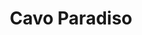 ---
title: Cavo Paradiso
categories:
- radio
- digital
- press
tags:
- venue
position: 2
image:
is-featured:
is-front:
website: http://cavoparadiso.gr
facebook: https://www.facebook.com/cavoparadiso
twitter: https://twitter.com/Cavo_Paradiso
instagram: http://instagram.com/cavoparadisoclub
spotify: https://play.spotify.com/user/cavoparadiso
soundcloud:
youtube: https://www.youtube.com/user/CavoParadisoClub
apple:
layout: client
---